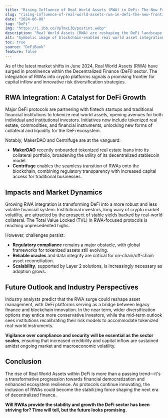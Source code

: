 ```yaml
---
title: "Rising Influence of Real World Assets (RWA) in DeFi: The New Frontier"
slug: "rising-influence-of-real-world-assets-rwa-in-defi-the-new-frontier"
date: "2024-06-08"
tag: "DeFi"
img: "https://i.ibb.co/VpTmxL3Q/postint.webp"
description: "Real World Assets (RWA) are reshaping the DeFi landscape by enhancing capital flows, diversification, and mainstream adoption."
alt: "Symbolic image of blockchain-enabled real world asset integration in DeFi"
toc: true
source: "DeFiBank"
feature: false
---
```


As of the latest market shifts in June 2024, Real World Assets (RWA) have surged in prominence within the Decentralized Finance (DeFi) sector. The integration of RWAs into crypto platforms signals a promising frontier for capital inflow and innovative risk diversification strategies.

## RWA Integration: A Catalyst for DeFi Growth

Major DeFi protocols are partnering with fintech startups and traditional financial institutions to tokenize real-world assets, opening avenues for both individual and institutional investors. Initiatives now include tokenized real estate, commodities, and financial instruments, unlocking new forms of collateral and liquidity for the DeFi ecosystem.

Notably, MakerDAO and Centrifuge are at the vanguard:

- **MakerDAO** recently onboarded tokenized real estate loans into its collateral portfolio, broadening the utility of its decentralized stablecoin model.
- **Centrifuge** enables the seamless transition of RWAs onto the blockchain, combining regulatory transparency with increased capital access for traditional businesses.

## Impacts and Market Dynamics

Growing RWA integration is transforming DeFi into a more robust and less volatile financial system. Institutional investors, long wary of crypto market volatility, are attracted by the prospect of stable yields backed by real-world collateral. The Total Value Locked (TVL) in RWA-focused protocols is reaching unprecedented highs.

However, challenges persist:

- **Regulatory compliance** remains a major obstacle, with global frameworks for tokenized assets still evolving.
- **Reliable oracles** and data integrity are critical for on-chain/off-chain asset reconciliation.
- **Scalability**, supported by Layer 2 solutions, is increasingly necessary as adoption grows.

## Future Outlook and Industry Perspectives

Industry analysts predict that the RWA surge could reshape asset management, with DeFi platforms serving as a bridge between legacy finance and blockchain innovation. In the near term, wider diversification options may entice more conservative investors, while the mid-term outlook sees institutions recalibrating their risk models to accommodate tokenized real-world instruments.

**Vigilance over compliance and security will be essential as the sector scales**, ensuring that increased credibility and capital inflow are sustained amidst ongoing market and macroeconomic volatility.

## Conclusion

The rise of Real World Assets within DeFi is more than a passing trend—it's a transformative progression towards financial democratization and enhanced ecosystem resilience. As protocols continue innovating, the inclusion of RWAs could become the stabilizing force shaping the next era of decentralized finance.

**Will RWAs provide the stability and growth the DeFi sector has been striving for? Time will tell, but the future looks promising.**
